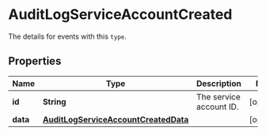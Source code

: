 

# AuditLogServiceAccountCreated

The details for events with this `type`.

## Properties

| Name | Type | Description | Notes |
|------------ | ------------- | ------------- | -------------|
|**id** | **String** | The service account ID. |  [optional] |
|**data** | [**AuditLogServiceAccountCreatedData**](AuditLogServiceAccountCreatedData.md) |  |  [optional] |



